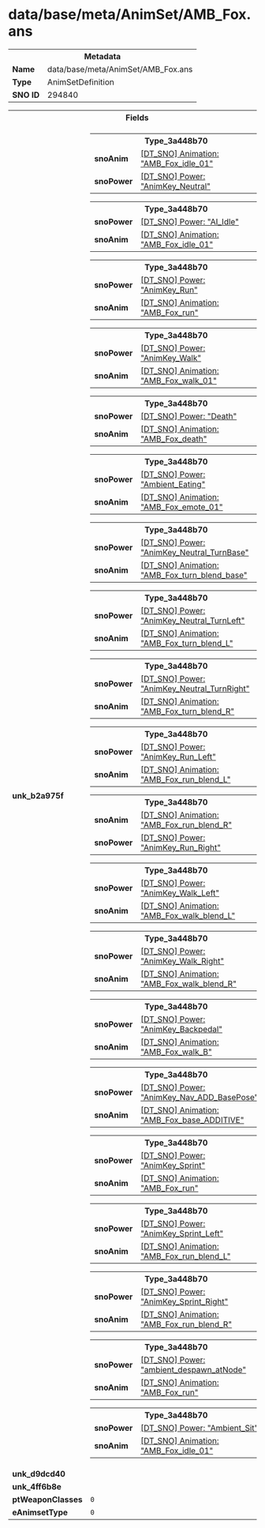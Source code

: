 <h1>data/base/meta/AnimSet/AMB_Fox.ans</h1><table><tr><th colspan="100%">Metadata</th></tr><tr><td><b>Name</b></td><td>data/base/meta/AnimSet/AMB_Fox.ans</td></tr><tr><td><b>Type</b></td><td>AnimSetDefinition</td></tr><tr><td><b>SNO ID</b></td><td>294840</td></tr></table>

<table><tr><th colspan="100%">Fields</th></tr><tr><td><b>unk_b2a975f</b></td><td><table><tr><th colspan="100%">Type_3a448b70</th></tr><tr><td><b>snoAnim</b></td><td><a href="..\Anim\AMB_Fox_idle_01.ani.md">[DT_SNO] Animation: "AMB_Fox_idle_01"</a></td></tr><tr><td><b>snoPower</b></td><td><a href="..\Power\AnimKey_Neutral.pow.md">[DT_SNO] Power: "AnimKey_Neutral"</a></td></tr></table>


<table><tr><th colspan="100%">Type_3a448b70</th></tr><tr><td><b>snoPower</b></td><td><a href="..\Power\AI_Idle.pow.md">[DT_SNO] Power: "AI_Idle"</a></td></tr><tr><td><b>snoAnim</b></td><td><a href="..\Anim\AMB_Fox_idle_01.ani.md">[DT_SNO] Animation: "AMB_Fox_idle_01"</a></td></tr></table>


<table><tr><th colspan="100%">Type_3a448b70</th></tr><tr><td><b>snoPower</b></td><td><a href="..\Power\AnimKey_Run.pow.md">[DT_SNO] Power: "AnimKey_Run"</a></td></tr><tr><td><b>snoAnim</b></td><td><a href="..\Anim\AMB_Fox_run.ani.md">[DT_SNO] Animation: "AMB_Fox_run"</a></td></tr></table>


<table><tr><th colspan="100%">Type_3a448b70</th></tr><tr><td><b>snoPower</b></td><td><a href="..\Power\AnimKey_Walk.pow.md">[DT_SNO] Power: "AnimKey_Walk"</a></td></tr><tr><td><b>snoAnim</b></td><td><a href="..\Anim\AMB_Fox_walk_01.ani.md">[DT_SNO] Animation: "AMB_Fox_walk_01"</a></td></tr></table>


<table><tr><th colspan="100%">Type_3a448b70</th></tr><tr><td><b>snoPower</b></td><td><a href="..\Power\Death.pow.md">[DT_SNO] Power: "Death"</a></td></tr><tr><td><b>snoAnim</b></td><td><a href="..\Anim\AMB_Fox_death.ani.md">[DT_SNO] Animation: "AMB_Fox_death"</a></td></tr></table>


<table><tr><th colspan="100%">Type_3a448b70</th></tr><tr><td><b>snoPower</b></td><td><a href="..\Power\Ambient_Eating.pow.md">[DT_SNO] Power: "Ambient_Eating"</a></td></tr><tr><td><b>snoAnim</b></td><td><a href="..\Anim\AMB_Fox_emote_01.ani.md">[DT_SNO] Animation: "AMB_Fox_emote_01"</a></td></tr></table>


<table><tr><th colspan="100%">Type_3a448b70</th></tr><tr><td><b>snoPower</b></td><td><a href="..\Power\AnimKey_Neutral_TurnBase.pow.md">[DT_SNO] Power: "AnimKey_Neutral_TurnBase"</a></td></tr><tr><td><b>snoAnim</b></td><td><a href="..\Anim\AMB_Fox_turn_blend_base.ani.md">[DT_SNO] Animation: "AMB_Fox_turn_blend_base"</a></td></tr></table>


<table><tr><th colspan="100%">Type_3a448b70</th></tr><tr><td><b>snoPower</b></td><td><a href="..\Power\AnimKey_Neutral_TurnLeft.pow.md">[DT_SNO] Power: "AnimKey_Neutral_TurnLeft"</a></td></tr><tr><td><b>snoAnim</b></td><td><a href="..\Anim\AMB_Fox_turn_blend_L.ani.md">[DT_SNO] Animation: "AMB_Fox_turn_blend_L"</a></td></tr></table>


<table><tr><th colspan="100%">Type_3a448b70</th></tr><tr><td><b>snoPower</b></td><td><a href="..\Power\AnimKey_Neutral_TurnRight.pow.md">[DT_SNO] Power: "AnimKey_Neutral_TurnRight"</a></td></tr><tr><td><b>snoAnim</b></td><td><a href="..\Anim\AMB_Fox_turn_blend_R.ani.md">[DT_SNO] Animation: "AMB_Fox_turn_blend_R"</a></td></tr></table>


<table><tr><th colspan="100%">Type_3a448b70</th></tr><tr><td><b>snoPower</b></td><td><a href="..\Power\AnimKey_Run_Left.pow.md">[DT_SNO] Power: "AnimKey_Run_Left"</a></td></tr><tr><td><b>snoAnim</b></td><td><a href="..\Anim\AMB_Fox_run_blend_L.ani.md">[DT_SNO] Animation: "AMB_Fox_run_blend_L"</a></td></tr></table>


<table><tr><th colspan="100%">Type_3a448b70</th></tr><tr><td><b>snoAnim</b></td><td><a href="..\Anim\AMB_Fox_run_blend_R.ani.md">[DT_SNO] Animation: "AMB_Fox_run_blend_R"</a></td></tr><tr><td><b>snoPower</b></td><td><a href="..\Power\AnimKey_Run_Right.pow.md">[DT_SNO] Power: "AnimKey_Run_Right"</a></td></tr></table>


<table><tr><th colspan="100%">Type_3a448b70</th></tr><tr><td><b>snoPower</b></td><td><a href="..\Power\AnimKey_Walk_Left.pow.md">[DT_SNO] Power: "AnimKey_Walk_Left"</a></td></tr><tr><td><b>snoAnim</b></td><td><a href="..\Anim\AMB_Fox_walk_blend_L.ani.md">[DT_SNO] Animation: "AMB_Fox_walk_blend_L"</a></td></tr></table>


<table><tr><th colspan="100%">Type_3a448b70</th></tr><tr><td><b>snoPower</b></td><td><a href="..\Power\AnimKey_Walk_Right.pow.md">[DT_SNO] Power: "AnimKey_Walk_Right"</a></td></tr><tr><td><b>snoAnim</b></td><td><a href="..\Anim\AMB_Fox_walk_blend_R.ani.md">[DT_SNO] Animation: "AMB_Fox_walk_blend_R"</a></td></tr></table>


<table><tr><th colspan="100%">Type_3a448b70</th></tr><tr><td><b>snoPower</b></td><td><a href="..\Power\AnimKey_Backpedal.pow.md">[DT_SNO] Power: "AnimKey_Backpedal"</a></td></tr><tr><td><b>snoAnim</b></td><td><a href="..\Anim\AMB_Fox_walk_B.ani.md">[DT_SNO] Animation: "AMB_Fox_walk_B"</a></td></tr></table>


<table><tr><th colspan="100%">Type_3a448b70</th></tr><tr><td><b>snoPower</b></td><td><a href="..\Power\AnimKey_Nav_ADD_BasePose.pow.md">[DT_SNO] Power: "AnimKey_Nav_ADD_BasePose"</a></td></tr><tr><td><b>snoAnim</b></td><td><a href="..\Anim\AMB_Fox_base_ADDITIVE.ani.md">[DT_SNO] Animation: "AMB_Fox_base_ADDITIVE"</a></td></tr></table>


<table><tr><th colspan="100%">Type_3a448b70</th></tr><tr><td><b>snoPower</b></td><td><a href="..\Power\AnimKey_Sprint.pow.md">[DT_SNO] Power: "AnimKey_Sprint"</a></td></tr><tr><td><b>snoAnim</b></td><td><a href="..\Anim\AMB_Fox_run.ani.md">[DT_SNO] Animation: "AMB_Fox_run"</a></td></tr></table>


<table><tr><th colspan="100%">Type_3a448b70</th></tr><tr><td><b>snoPower</b></td><td><a href="..\Power\AnimKey_Sprint_Left.pow.md">[DT_SNO] Power: "AnimKey_Sprint_Left"</a></td></tr><tr><td><b>snoAnim</b></td><td><a href="..\Anim\AMB_Fox_run_blend_L.ani.md">[DT_SNO] Animation: "AMB_Fox_run_blend_L"</a></td></tr></table>


<table><tr><th colspan="100%">Type_3a448b70</th></tr><tr><td><b>snoPower</b></td><td><a href="..\Power\AnimKey_Sprint_Right.pow.md">[DT_SNO] Power: "AnimKey_Sprint_Right"</a></td></tr><tr><td><b>snoAnim</b></td><td><a href="..\Anim\AMB_Fox_run_blend_R.ani.md">[DT_SNO] Animation: "AMB_Fox_run_blend_R"</a></td></tr></table>


<table><tr><th colspan="100%">Type_3a448b70</th></tr><tr><td><b>snoPower</b></td><td><a href="..\Power\ambient_despawn_atNode.pow.md">[DT_SNO] Power: "ambient_despawn_atNode"</a></td></tr><tr><td><b>snoAnim</b></td><td><a href="..\Anim\AMB_Fox_run.ani.md">[DT_SNO] Animation: "AMB_Fox_run"</a></td></tr></table>


<table><tr><th colspan="100%">Type_3a448b70</th></tr><tr><td><b>snoPower</b></td><td><a href="..\Power\Ambient_Sit.pow.md">[DT_SNO] Power: "Ambient_Sit"</a></td></tr><tr><td><b>snoAnim</b></td><td><a href="..\Anim\AMB_Fox_idle_01.ani.md">[DT_SNO] Animation: "AMB_Fox_idle_01"</a></td></tr></table>


</td></tr><tr><td><b>unk_d9dcd40</b></td><td></td></tr><tr><td><b>unk_4ff6b8e</b></td><td></td></tr><tr><td><b>ptWeaponClasses</b></td><td><code>0</code>
</td></tr><tr><td><b>eAnimsetType</b></td><td><code>0</code></td></tr></table>

